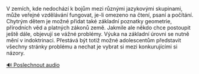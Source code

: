 
V zemích, kde nedochází k bojům mezi různými jazykovými skupinami, může veřejné vzdělávání fungovat, je-li omezeno na čtení, psaní a počítání. Chytrým dětem je možné přidat také základní poznatky geometrie, přírodních věd a platných zákonů země. Jakmile ale někdo chce postoupit ještě dále, objevují se vážné problémy. Výuka na základní úrovni se nutně mění v indoktrinaci. Přestává být totiž možné adolescentům představit všechny stránky problému a nechat je vybrat si mezi konkurujícími si názory.

[🔊 Poslechnout audio](/data/7-paragraphs/audio/chapter_169/para_004-V-zemch-kde-nedochz-k-bojm-mezi-rznmi-jazyk.mp3)

